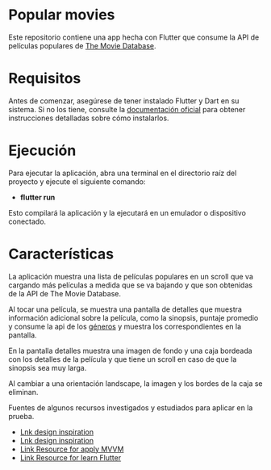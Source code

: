 # Popular movies

Este repositorio contiene una app hecha con Flutter que consume la API de películas populares de [The Movie Database](https://developers.themoviedb.org/3/movies/get-popular-movies.).

# Requisitos
Antes de comenzar, asegúrese de tener instalado Flutter y Dart en su sistema. Si no los tiene, consulte la [documentación oficial](https://docs.flutter.dev/get-started/install) para obtener instrucciones detalladas sobre cómo instalarlos.

# Ejecución
Para ejecutar la aplicación, abra una terminal en el directorio raíz del proyecto y ejecute el siguiente comando:

- **flutter run**

Esto compilará la aplicación y la ejecutará en un emulador o dispositivo conectado.

# Características
La aplicación muestra una lista de películas populares en un scroll que va cargando más películas a medida que se va bajando y que son obtenidas de la API de The Movie Database.

Al tocar una película, se muestra una pantalla de detalles que muestra información adicional sobre la película, como la sinopsis, puntaje promedio y consume la api de los [géneros](https://developers.themoviedb.org/3/genres/get-movie-list) y muestra los correspondientes en la pantalla.

En la pantalla detalles muestra una imagen de fondo y una caja bordeada con los detalles de la película y que tiene un scroll en caso de que la sinopsis sea muy larga.

Al cambiar a una orientación landscape, la imagen y los bordes de la caja se eliminan.

Fuentes de algunos recursos investigados y estudiados para aplicar en la prueba. 
- [Lnk design inspiration](https://stripo.email/en/demo/?template=1141455&project=386966&guid=72c248b1-b891-4a2e-820b-879e4f3db2a8)
- [Lnk design inspiration](https://dribbble.com/shots/7365479-Movies-App)
- [Link Resource for apply MVVM](https://www.youtube.com/watch?v=W1e7d3cvnRo&t=2s)
- [Link Resource for learn Flutter](https://www.udemy.com/course/flutter-ios-android-fernando-herrera/learn/lecture/18737232#content)
